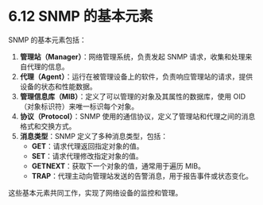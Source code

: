 # 6.12 SNMP 的基本元素

SNMP 的基本元素包括：

1. **管理站（Manager）**：网络管理系统，负责发起 SNMP 请求，收集和处理来自代理的信息。
2. **代理（Agent）**：运行在被管理设备上的软件，负责响应管理站的请求，提供设备的状态和性能数据。
3. **管理信息库（MIB）**：定义了可以管理的对象及其属性的数据库，使用 OID（对象标识符）来唯一标识每个对象。
4. **协议（Protocol）**：SNMP 使用的通信协议，定义了管理站和代理之间的消息格式和交换方式。
5. **消息类型**：SNMP 定义了多种消息类型，包括：
    - **GET**：请求代理返回指定对象的值。
    - **SET**：请求代理修改指定对象的值。
    - **GETNEXT**：获取下一个对象的值，通常用于遍历 MIB。
    - **TRAP**：代理主动向管理站发送的告警消息，用于报告事件或状态变化。

这些基本元素共同工作，实现了网络设备的监控和管理。